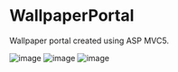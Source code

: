 # WallpaperPortal
Wallpaper portal created using ASP MVC5.

![image](https://github.com/g0odf3els/WallpaperPortal/assets/68287603/ed4ec62a-0fac-47d6-803f-4b8bccf828ec)
![image](https://github.com/g0odf3els/WallpaperPortal/assets/68287603/dcb10f47-bb98-49f4-b2f4-a5eabbbc9202)
![image](https://github.com/g0odf3els/WallpaperPortal/assets/68287603/cdd0c68d-335a-44c9-8165-a361a6eb20ac)
